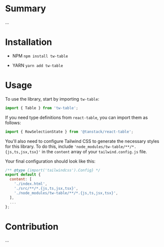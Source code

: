 # Summary

...

# Installation

- NPM
  `npm install tw-table`

- YARN
  `yarn add tw-table`

# Usage

To use the library, start by importing `tw-table`:

```js
import { Table } from 'tw-table';
```

If you need type definitions from `react-table`, you can import them as follows:

```js
import { RowSelectionState } from '@tanstack/react-table';
```

You'll also need to configure Tailwind CSS to generate the necessary styles for this library. To do this, include `'node_modules/tw-table/**/*.{js,ts,jsx,tsx}'` in the `content` array of your `tailwind.config.js` file.

Your final configuration should look like this:

```js
/** @type {import('tailwindcss').Config} */
export default {
  content: [
    './index.html',
    './src/**/*.{js,ts,jsx,tsx}',
    './node_modules/tw-table/**/*.{js,ts,jsx,tsx}',
  ],
  ...
};
```

# Contribution

...
